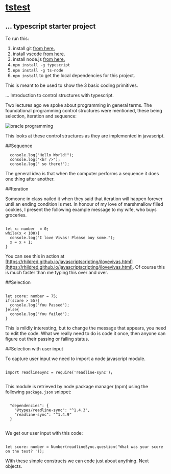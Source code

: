 # <a href="https://github.com/rhildred/tstest" target="_blank">tstest</a>

## ... typescript starter project

To run this:

1. install git <a href="https://git-scm.com/downloads" target="_blank">from here.</a>
1. install vscode <a href="https://code.visualstudio.com/download" target="_blank">from here.</a>
1. install node.js <a href="https://nodejs.org/en/download/" target="_blank">from here.</a>
1. `npm install -g typescript`
1. `npm install -g ts-node`
1. `npm install` to get the local dependencies for this project.

This is meant to be used to show the 3 basic coding primitives.

... Introduction to control structures with typescript. 

Two lectures ago we spoke about programming in general terms. The foundational programming control structures were mentioned, these being selection, iteration and sequence:

![oracle programming](http://docs.oracle.com/cd/A87860_01/doc/appdev.817/a77069/03_strua.gif "oracle programming")

This looks at these control structures as they are implemented in javascript.

##Sequence

```
  console.log("Hello World!");
  console.log("<br />");
  console.log(" so there!");

```

The general idea is that when the computer performs a sequence it does one thing after another.

##Iteration

Someone in class nailed it when they said that iteration will happen forever until an ending condition is met. In honour of my love of marshmallow filled cookies, I present the following example message to my wife, who buys groceries.

```

let x: number  = 0;
while(x < 100){
  console.log("I love Vivas! Please buy some.");
  x = x + 1;
}

```

You can see this in action at [https://rhildred.github.io/javascriptscripting/ilovevivas.html](https://rhildred.github.io/javascriptscripting/ilovevivas.html). Of course this is much faster than me typing this over and over.

##Selection

```

let score: number = 75;
if(score > 55){
  console.log("You Passed");
}else{
  console.log("You failed");
}

```

This is mildly interesting, but to change the message that appears, you need to edit the code.  What we really need to do  is code it once, then anyone can figure out their passing or failing status.

##Selection with user input

To capture user input we need to import a node javascript module. 

```

import readlineSync = require('readline-sync');


```

This module is retrieved by node package manager (npm) using the following `package.json` snippet:

```

  "dependencies": {
    "@types/readline-sync": "^1.4.3",
    "readline-sync": "^1.4.9"
  }


```

We get our user input with this code:

```

let score: number = Number(readlineSync.question('What was your score on the test? '));

```

With these simple constructs we can code just about anything. Next objects.